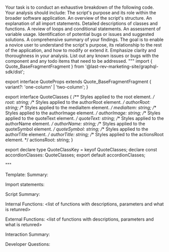 Your task is to conduct an exhaustive breakdown of the following code. Your analysis should include:
The script's purpose and its role within the broader software application.
An overview of the script's structure.
An explanation of all import statements.
Detailed descriptions of classes and functions.
A review of loops and conditional statements.
An assessment of variable usage.
Identification of potential bugs or issues and suggested solutions.
A comprehensive summary of your findings.
The goal is to enable a novice user to understand the script's purpose, its relationship to the rest of the application, and how to modify or extend it. Emphasize clarity and thoroughness in your analysis.
List out any known issues or bugs with the component and any todo items that need to be addressed.
"""
import { Quote_BaseFragmentFragment } from '@last-rev-marketing-site/graphql-sdk/dist';

export interface QuoteProps extends Quote_BaseFragmentFragment {
  variant?: 'one-column' | 'two-column';
}

export interface QuoteClasses {
  /** Styles applied to the root element. */
  root: string;
  /** Styles applied to the authorRoot element. */
  authorRoot: string;
  /** Styles applied to the mediaItem element. */
  mediaItem: string;
  /** Styles applied to the authorImage element. */
  authorImage: string;
  /** Styles applied to the quoteText element. */
  quoteText: string;
  /** Styles applied to the authorName element. */
  authorName: string;
  /** Styles applied to the quoteSymbol element. */
  quoteSymbol: string;
  /** Styles applied to the authorTitle element. */
  authorTitle: string;
  /** Styles applied to the actionsRoot element. */
  actionsRoot: string;
}

export declare type QuoteClassKey = keyof QuoteClasses;
declare const accordionClasses: QuoteClasses;
export default accordionClasses;

"""

Template:
Summary:
<brief overview of the file and all its major components>

Import statements:
<describe the imports and dependencies>

Script Summary:
<Summary of file>

Internal Functions:
<list of functions with descriptions, parameters and what is retunred>

External Functions:
<list of functions with descriptions, parameters and what is retunred>

Interaction Summary:
<a summary of how the file could interact with the rest of the application>

Developer Questions:
<a list of questions Developers working with this component may have the following questions when debugging>
